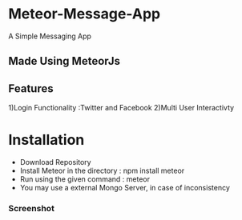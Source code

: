 # Meteor-Message-App
A Simple Messaging App 

<h2>Made Using MeteorJs</h2>

<h2>Features</h2>
1)Login Functionality :Twitter and Facebook
2)Multi User Interactivty


<h1>Installation</h1>
<ul>
<li>Download Repository</li>
<li>Install Meteor in the directory : npm install meteor</li>
<li>Run using the given command : meteor
<li>You may use a external Mongo Server, in case of inconsistency
</ul>

<h3>Screenshot</h3>
